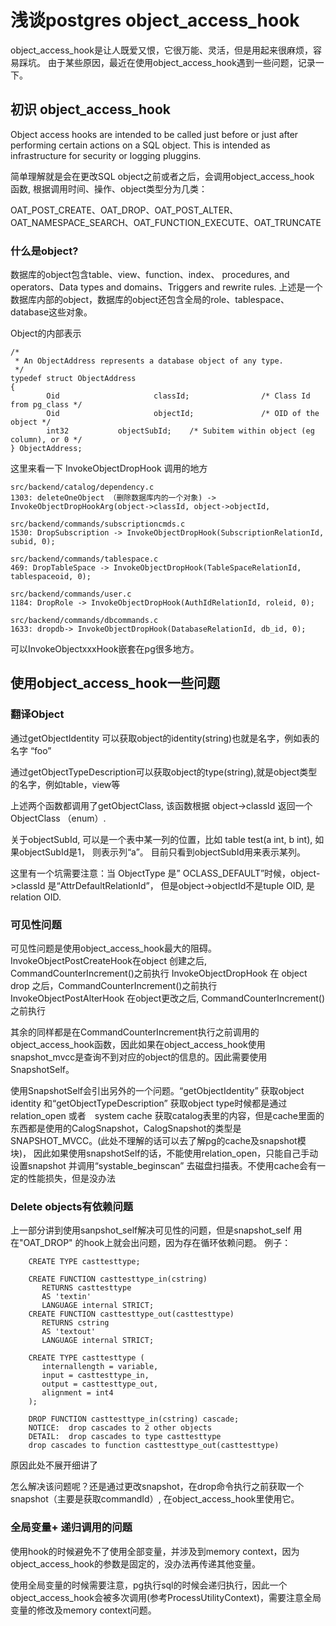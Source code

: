 # 浅谈postgres object_access_hook
object_access_hook是让人既爱又恨，它很万能、灵活，但是用起来很麻烦，容易踩坑。
由于某些原因，最近在使用object_access_hook遇到一些问题，记录一下。

## 初识 object_access_hook
Object access hooks are intended to be called just before or just after performing certain actions on a SQL object.  This is intended as infrastructure for security or logging pluggins.

简单理解就是会在更改SQL object之前或者之后，会调用object_access_hook 函数, 根据调用时间、操作、object类型分为几类：

OAT_POST_CREATE、OAT_DROP、OAT_POST_ALTER、 OAT_NAMESPACE_SEARCH、OAT_FUNCTION_EXECUTE、OAT_TRUNCATE

### 什么是object?
数据库的object包含table、view、function、index、 procedures, and operators、Data types and domains、Triggers and rewrite rules.
上述是一个数据库内部的object，数据库的object还包含全局的role、tablespace、database这些对象。

Object的内部表示
```
/*
 * An ObjectAddress represents a database object of any type.
 */
typedef struct ObjectAddress
{
        Oid                     classId;                /* Class Id from pg_class */
        Oid                     objectId;               /* OID of the object */
        int32           objectSubId;    /* Subitem within object (eg column), or 0 */
} ObjectAddress;
```

这里来看一下 InvokeObjectDropHook 调用的地方

```
src/backend/catalog/dependency.c
1303: deleteOneObject （删除数据库内的一个对象) -> InvokeObjectDropHookArg(object->classId, object->objectId,

src/backend/commands/subscriptioncmds.c
1530: DropSubscription -> InvokeObjectDropHook(SubscriptionRelationId, subid, 0);

src/backend/commands/tablespace.c
469: DropTableSpace -> InvokeObjectDropHook(TableSpaceRelationId, tablespaceoid, 0);

src/backend/commands/user.c
1184: DropRole -> InvokeObjectDropHook(AuthIdRelationId, roleid, 0);

src/backend/commands/dbcommands.c
1633: dropdb-> InvokeObjectDropHook(DatabaseRelationId, db_id, 0);
```
可以InvokeObjectxxxHook嵌套在pg很多地方。
## 使用object_access_hook一些问题
### 翻译Object
通过getObjectIdentity 可以获取object的identity(string)也就是名字，例如表的名字 “foo”

通过getObjectTypeDescription可以获取object的type(string),就是object类型的名字，例如table，view等

上述两个函数都调用了getObjectClass,  该函数根据 object->classId 返回一个ObjectClass （enum）.

关于objectSubId, 可以是一个表中某一列的位置，比如 table test(a int, b int), 如果objectSubId是1， 则表示列“a”。 目前只看到objectSubId用来表示某列。

这里有一个坑需要注意：当 ObjectType 是” OCLASS_DEFAULT”时候，object->classId 是“AttrDefaultRelationId”， 但是object->objectId不是tuple OID, 是relation OID.
### 可见性问题
可见性问题是使用object_access_hook最大的阻碍。
InvokeObjectPostCreateHook在object 创建之后, CommandCounterIncrement()之前执行
InvokeObjectDropHook 在 object drop 之后，CommandCounterIncrement()之前执行
InvokeObjectPostAlterHook 在object更改之后, CommandCounterIncrement()之前执行

其余的同样都是在CommandCounterIncrement执行之前调用的object_access_hook函数，因此如果在object_access_hook使用snapshot_mvcc是查询不到对应的object的信息的。因此需要使用 SnapshotSelf。

使用SnapshotSelf会引出另外的一个问题。“getObjectIdentity” 获取object identity 和“getObjectTypeDescription”  获取object type时候都是通过relation_open 或者　system cache 获取catalog表里的内容，但是cache里面的东西都是使用的CalogSnapshot，CalogSnapshot的类型是SNAPSHOT_MVCC。(此处不理解的话可以去了解pg的cache及snapshot模块)， 因此如果使用snapshotSelf的话，不能使用relation_open，只能自己手动设置snapshot 并调用“systable_beginscan” 去磁盘扫描表。不使用cache会有一定的性能损失，但是没办法

### Delete objects有依赖问题
上一部分讲到使用sanpshot_self解决可见性的问题，但是snapshot_self 用在"OAT_DROP" 的hook上就会出问题，因为存在循环依赖问题。
例子：
```
    CREATE TYPE casttesttype;

    CREATE FUNCTION casttesttype_in(cstring)
       RETURNS casttesttype
       AS 'textin'
       LANGUAGE internal STRICT;
    CREATE FUNCTION casttesttype_out(casttesttype)
       RETURNS cstring
       AS 'textout'
       LANGUAGE internal STRICT;

    CREATE TYPE casttesttype (
       internallength = variable,
       input = casttesttype_in,
       output = casttesttype_out,
       alignment = int4
    );

    DROP FUNCTION casttesttype_in(cstring) cascade;
    NOTICE:  drop cascades to 2 other objects
    DETAIL:  drop cascades to type casttesttype
    drop cascades to function casttesttype_out(casttesttype)
```
原因此处不展开细讲了

怎么解决该问题呢？还是通过更改snapshot，在drop命令执行之前获取一个snapshot（主要是获取commandId）,  在object_access_hook里使用它。

### 全局变量+ 递归调用的问题
使用hook的时候避免不了使用全部变量，并涉及到memory context，因为object_access_hook的参数是固定的，没办法再传递其他变量。

使用全局变量的时候需要注意，pg执行sql的时候会递归执行，因此一个object_access_hook会被多次调用(参考ProcessUtilityContext)，需要注意全局变量的修改及memory context问题。




